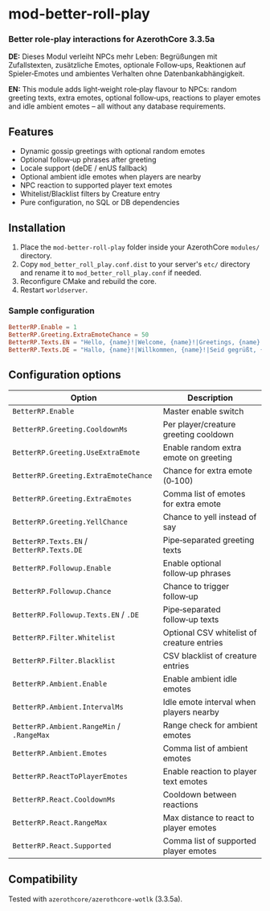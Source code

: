 # mod-better-roll-play

### Better role-play interactions for AzerothCore 3.3.5a

**DE:** Dieses Modul verleiht NPCs mehr Leben: Begrüßungen mit Zufallstexten,
zusätzliche Emotes, optionale Follow‑ups, Reaktionen auf Spieler‑Emotes und
ambientes Verhalten ohne Datenbankabhängigkeit.

**EN:** This module adds light‑weight role‑play flavour to NPCs: random greeting
texts, extra emotes, optional follow‑ups, reactions to player emotes and idle
ambient emotes – all without any database requirements.

## Features

- Dynamic gossip greetings with optional random emotes
- Optional follow‑up phrases after greeting
- Locale support (deDE / enUS fallback)
- Optional ambient idle emotes when players are nearby
- NPC reaction to supported player text emotes
- Whitelist/Blacklist filters by Creature entry
- Pure configuration, no SQL or DB dependencies

## Installation

1. Place the `mod-better-roll-play` folder inside your AzerothCore `modules/`
   directory.
2. Copy `mod_better_roll_play.conf.dist` to your server's `etc/` directory and
   rename it to `mod_better_roll_play.conf` if needed.
3. Reconfigure CMake and rebuild the core.
4. Restart `worldserver`.

### Sample configuration

```conf
BetterRP.Enable = 1
BetterRP.Greeting.ExtraEmoteChance = 50
BetterRP.Texts.EN = "Hello, {name}!|Welcome, {name}!|Greetings, {name}!"
BetterRP.Texts.DE = "Hallo, {name}!|Willkommen, {name}!|Seid gegrüßt, {name}!"
```

## Configuration options

| Option | Description |
|-------|-------------|
| `BetterRP.Enable` | Master enable switch |
| `BetterRP.Greeting.CooldownMs` | Per player/creature greeting cooldown |
| `BetterRP.Greeting.UseExtraEmote` | Enable random extra emote on greeting |
| `BetterRP.Greeting.ExtraEmoteChance` | Chance for extra emote (0‑100) |
| `BetterRP.Greeting.ExtraEmotes` | Comma list of emotes for extra emote |
| `BetterRP.Greeting.YellChance` | Chance to yell instead of say |
| `BetterRP.Texts.EN` / `BetterRP.Texts.DE` | Pipe‑separated greeting texts |
| `BetterRP.Followup.Enable` | Enable optional follow‑up phrases |
| `BetterRP.Followup.Chance` | Chance to trigger follow‑up |
| `BetterRP.Followup.Texts.EN` / `.DE` | Pipe‑separated follow‑up texts |
| `BetterRP.Filter.Whitelist` | Optional CSV whitelist of creature entries |
| `BetterRP.Filter.Blacklist` | CSV blacklist of creature entries |
| `BetterRP.Ambient.Enable` | Enable ambient idle emotes |
| `BetterRP.Ambient.IntervalMs` | Idle emote interval when players nearby |
| `BetterRP.Ambient.RangeMin` / `.RangeMax` | Range check for ambient emotes |
| `BetterRP.Ambient.Emotes` | Comma list of ambient emotes |
| `BetterRP.ReactToPlayerEmotes` | Enable reaction to player text emotes |
| `BetterRP.React.CooldownMs` | Cooldown between reactions |
| `BetterRP.React.RangeMax` | Max distance to react to player emotes |
| `BetterRP.React.Supported` | Comma list of supported player emotes |

## Compatibility

Tested with `azerothcore/azerothcore-wotlk` (3.3.5a).

